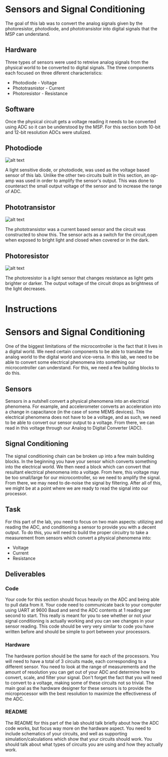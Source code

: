 # Sensors and Signal Conditioning

The goal of this lab was to convert the analog signals given by the photoresistor, photodiode, and phototransistor into digital signals that the MSP can understand. 

## Hardware
Three types of sensors were used to retreive analog signals from the physical world to be converted to digital signals. The three components each focused on three diferent characteristics:

* Photodiode - Voltage
* Phototrasnistor - Current
* Photoresistor - Resistance

## Software
Once the physical circuit gets a voltage reading it needs to be converted using ADC so it can be understood 
by the MSP. For this section both 10-bit and 12-bit resolution ADCs were utulized. 

## Photodiode
![alt text](https://github.com/RU09342/lab-5-sensing-the-world-around-you-simon-bublis/blob/master/PCB%20Design/Screenshots/IMG_2197.JPG)

A light sensitive diode, or photodiode, was used as the voltage based sensor of this lab. Unlike the other two circuits built in this section, an op-amp was used in order to amplify the sensor's output. This was done to counteract the small output voltage of the sensor and to increase the range of ADC.

## Phototransistor
![alt text](https://github.com/RU09342/lab-5-sensing-the-world-around-you-simon-bublis/blob/master/PCB%20Design/Screenshots/IMG_2198.JPG)

The phototransistor was a current based sensor and the circuit was constructed to show this. 
The sensor acts as a switch for the circuit,open when exposed to bright light and closed when covered or in the dark. 

## Photoresistor
![alt text](https://github.com/RU09342/lab-5-sensing-the-world-around-you-simon-bublis/blob/master/PCB%20Design/Screenshots/IMG_2199.JPG)

The photoresistor is a light sensor that changes resistance as light gets brighter or darker. The output voltage of the circuit drops as brightness of the light decreases.


# Instructions
# Sensors and Signal Conditioning
One of the biggest limitations of the microcontroller is the fact that it lives in a digital world. We need certain components to be able to translate the analog world to the digital world and vice-versa. In this lab, we need to be able to convert some electrical phenomena into something our microcontroller can understand. For this, we need a few building blocks to do this.

## Sensors
Sensors in a nutshell convert a physical phenomena into an electrical phenomena. For example, and accelerometer converts an acceleration into a change in capacitance (in the case of some MEMS devices). This electrical phenomena does not have to be a voltage, and as such, we need to be able to convert our sensor output to a voltage. From there, we can read in this voltage through our Analog to Digital Converter (ADC).

## Signal Conditioning
The signal conditioning chain can be broken up into a few main building blocks. In the beginning you have your sensor which converts something into the electrical world. We then need a block which can convert that resultant electrical phenomena into a voltage. From here, this voltage may be too small/large for our microcontroller, so we need to amplify the signal. From there, we may need to de-noise the signal by filtering. After all of this, we might be at a point where we are ready to read the signal into our processor.

## Task
For this part of the lab, you need to focus on two main aspects: utilizing and reading the ADC, and conditioning a sensor to provide you with a decent output. To do this, you will need to build the proper circuitry to take a measurement from sensors which convert a physical phenomena into:
* Voltage
* Current
* Resistance

## Deliverables

### Code
Your code for this section should focus heavily on the ADC and being able to pull data from it. Your code need to communicate back to your computer using UART at 9600 Baud and send the ADC contents at 1 reading per second to start. This really is meant for you to see whether or not your signal conditioning is actually working and you can see changes in your sensor reading. This code should be very very similar to code you have written before and should be simple to port between your processors.

### Hardware
The hardware portion should be the same for each of the processors. You will need to have a total of 3 circuits made, each corresponding to a different sensor. You need to look at the range of measurements and the amount of resolution you can get out of your ADC and determine how to convert, scale, and filter your signal. Don't forget the fact that you will need to convert to a voltage, making some of these circuits not so trivial. The main goal as the hardware designer for these sensors is to provide the microprocessor with the best resolution to maximize the effectiveness of the ADC.

### README
The README for this part of the lab should talk briefly about how the ADC code works, but focus way more on the hardware aspect. You need to include schematics of your circuits, and well as supporting simulation/calculations which show that your circuits should work. You should talk about what types of circuits you are using and how they actually work.
